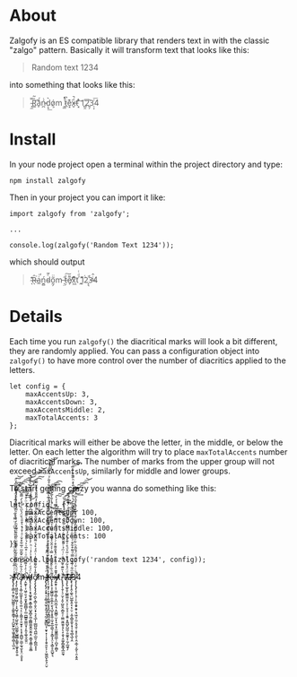 # About
Zalgofy is an ES compatible library that renders text in with the classic "zalgo" pattern. 
Basically it will transform text that looks like this:
>Random text 1234

into something that looks like this:

>̴̘̼̿R̳ͯ͂͢ȁ̙́ń̵̪̇d̦̟͛͟ó̷͕m ̰̲͑̽t̷̲̀͆ė͓͊͘x̶̬ͣ̚t ͓ͦͥ͝1̻̯̄͞2͍̗̎3̜͎͑͞4

# Install
In your node project open a terminal within the project directory and type:
```
npm install zalgofy
```
Then in your project you can import it like:
```
import zalgofy from 'zalgofy';

...

console.log(zalgofy('Random Text 1234'));
```
which should output
>̴̄̕ͅȒ̶̖͘a̲ͬͬ̕ṉ̻́d̴ͤ̃͘o̰̗͂̈m ̶͉̤̋țͮ͠ͅe̸̞͌̈x͖͊ͯ͞t ̭́ͩͭ1͈͌́̇2̝͉ͭ̕3̶ͥ̂ͅ4

# Details
Each time you run `zalgofy()` the diacritical marks will look a bit different, they are randomly applied.
You can pass a configuration object into `zalgofy()` to have more control over the number of diacritics applied to the letters.

```
let config = {
    maxAccentsUp: 3,
    maxAccentsDown: 3,
    maxAccentsMiddle: 2,
    maxTotalAccents: 3
};
```

Diacritical marks will either be above the letter, in the middle, or below the letter. On each letter the algorithm will try to place
`maxTotalAccents` number of diacritical marks. The number of marks from the upper group will not exceed `maxAccentsUp`, similarly for
middle and lower groups.

To start getting crazy you wanna do something like this:

```
let config = {
    maxAccentsUp: 100,
    maxAccentsDown: 100,
    maxAccentsMiddle: 100,
    maxTotalAccents: 100
};

console.log(zalgofy('random text 1234', config));
```
≯̸̵̸̸̡̢̡̨̧̛̛̛͇͓̠̰̞̤̺͚̺͈̦͎͚͍͈̳̘͔̩̯̺̰̙͖̝͖͈̥̳̹̻̩̘̲̤̭ͨ͑ͬ̇̅̐ͯ̋ͩ̇̉̑̍ͫͧ̌̂ͭ̇̉́̾̌ͫ͑ͧ̿ͤ͋ͨ̋͆̿̍͊̉̍̈́̌ͣ͌͂́ͦ͘̕͢͜͠͝ͅŖ̡̧̨̛̛̛͖̫͈͖̦̰͍̫̺̦̜͕̟̺̘̝͖̼̜̺͈̼̙̤̺͚̰̜̺̳̻͎͇͍̹͚̞͓͈̜͍̐ͦ̈̍ͪ̋̅͌ͣ͋ͦͤ͌̄ͩͤ̋̉̊ͣ͊̽ͪ́ͦ̀̇ͬͮ̃͑̽̾̓̀͛̾̽͌ͫ̕͘͟͜͡͡͡͠͞͞ͅa̵̷̸̶̴̴̶̡̨̢̛̛͓͔͚̦̺͖̝͓͙̫̞̫̤͉͔̠͙̮͇̥̹͈̫̟̟͕͕͙̩̻̺̹̰̲̩̰͉̫̙̟̤͔̮̞̥̐̈́ͯ̃͐͋̐ͫ̌͂̆ͫͯ̅͋̊̌ͬͣ̇̊́̽͛͒̄ͪ̄̈́͛ͫ̀ͩ̊̀́̿̄̕͘͞͡ņ̵̵̴̷̸̵̷̷̴̵̴̶̯̰̙̹͎͖̠̯͉̞̮̬͓̳̪̻̞̹̲̤̪̲͇̭̤̳̫͓̹̙͍̞͚̖̬̼͍̤̀ͭͤ̇̉͌͂̎ͫͧͥ͒̅ͮ͐́͑̄̌̍̂̈́ͭ̄ͥ̑̆̾̂̑ͫ̉̍̃ͪ̈ͨ̐̄ͣ̂͌̕̚͢͟͜͝͝d̴̵̸̡̢̨̨̢͎͙̘͚͓̱͍͙͇̜̻̤̺̟̻̝͖͔̻̻͚̬̼͈̮̰͙̤͔̳̞͈̳̩̱̮̻̍̈́ͩͬͨ̏̓͗ͨ̾ͥͪ̓̍̆͛ͩͬ̈͐̌̄̾̿͆̿̏͆̀̋́́̊̾͂̊ͧͪ̋̅̀͋ͧ̚͜͟͝͞͠͝͝͝ͅͅơ̸̷̡̧̨̡̢̡̡̛̛̼̹̪̙͎̳͔̱̞̤͔̟͉̝͉̲͎̹̲̲̺͖͉̪̪̹̲̰̠̗̻̪̞͓̝͂̐̾͋͌̃̏̃̓ͭ̈́́͛́ͮ͌̈̎ͫ͒̍̈́́ͦͩ̑̃̍̑ͨͧͣ̑͋̓̎̄̎̐͛̂̇̆̿̋̚̕͟͜͟͡͠m ̶̶̷̵̸̡̢̡̢̡̧͙̟͉͕͚̦̥̫͓̟͍͉̖̘̰̠̰̟̳̺̖̜͈̟͓̩͎͔͎̭̞̮̤̙̗͕͖̰̪̙̭̖̗̤̬ͥͫͦ̊̿̓͋ͮͫ͊́̈̐̇́ͭͥͫͨ̂̐̿̋͊̌ͨͧ̿̓̄̈́ͫ́͂ͥ͆ͯ̕̕͜͠͡͞͠t̸̸̴̵̴̷̵̷̴̶̷̨̨͎̮͓̙͕̯̝̝͕̰͚̼̤̞̥̬̪̰̝̻̲̫̪͚̦͖̾͒͌͗̽ͭ̄͛̌͑̏̋͒ͦ̊ͣͨ̊ͣ̑͛ͬ͊͐̎̓͆͂̈̐ͨ̊̂ͦ́͒ͪ̇̑̉ͨ̽͋̊̃ͨͮͮ̿̑́́ͧ̚͘͜͠͝͞ͅͅe̶̷̵̵̴̢̨̨̥͓͎̺͇͖̹͈̱̲͎̤̱̖̘̺̝͙̞͍̠̼͎͍̲̠͇͉͕̞̳̞̞̤͕͎̳̠̥̼̺̥͉͌ͪ͂ͮ̐ͬ̾͛̽̿̇͐ͯ̑̆ͯ̽͊ͯͥ͌̑̀ͩͪ͌͑͗͑̇̂ͬ́̾̐̀͂͑̾̀̂͘͜͢͟͜͠͡͡x̷̸̵̸̵̴̴̸̡͍̱̥̩͕̫̳͔̻̦͓̪̫̪͎͉̩͈̺̻̠̫͙̩̘̰͎̟̫͖͍̳͖̲̜̦̪̬̗̼̻̞̓̄͊͐̓ͪ͂̑̈̑̈́̽̄̑͌͒ͨͨ̍̉ͬ̓̓̃̓͗̿̈́̓ͫ̑ͣ̇̇̍̓̀̕͘͢͟͜͜͜͜͠͠ͅt ̵̸̨̢̨̡̨̛̱̜̖̠̫͔͎͈̩̺͈̭͔̻̯̹̜̤̳̮͖̼̥̝̗̖̝͕̬̜̭͚̗̻̬̳͓̲̫̰͉ͩ̍̄̈͊̊̃ͨ̅̐ͬ͑ͫ̉ͨ͌̆͌̆͌ͬͦͧͬ̅̈́ͯ̏ͥ̅͒ͭ̋̄ͦ̈ͫ͘͟͢͜͢͟͡͡͝͞͞͝ͅͅͅ1̸̸̷̸̸̵̴̸̧̧̢̛̠̲̥̱̩̺͇͚̤͓̤̝̦̹̬̞̠̩̩̱͍͙̯̰̺̙̺͖̦͈͚̭͎̹̰̩̲͖̘̗̑ͩ̈́̉͂́̇̽̌ͥ̃͛ͩ̊ͤ͊̊̍ͬ̓ͩ̃̃ͭ͛ͬ͑ͨͦ̂ͩͨ͛͊̎̈́͌̚̕̕͢͢͜͡͝͠ͅ2̴̸̷̴̸̵̶̵̧̢̧̨̨̭̩͚̖̤̺͚͕͈͙͔̹̤̹͔̼͔̻͈̱̬͎̟͎̯͉̻͉̲͎̭̋̑ͫ͋͑͂͒ͬ̿ͩ͌͒͋̐ͯͪ̑̑ͬ̇͗ͨ̎͑̊̆̐̌͒ͯ̄͂ͬ̈́ͯ͒ͬ̾ͩ̎̀̽ͪ̎̐̐́̍̅̚̕͘͞͠͡3̸̷̧̨̨̢̡̨̞̗̦̘̹͎̼͔̭̟̭̟̩̘͖͉̹̼̦̭̘͈̜͔̟̙̯̙̹̭͔̲͉͎̰̙̜̯͕̭̭ͪͦͥ̆͗̏ͦ̆ͩ̈́̄̋̂ͪ͋̈̎̑̽̑͋͊̀͒̃ͮͤ̆ͤ̀̏͛́ͯ̽̎͛̅̈́ͭ̏̚̚͘͜͢͝͠͠͡͞͝4